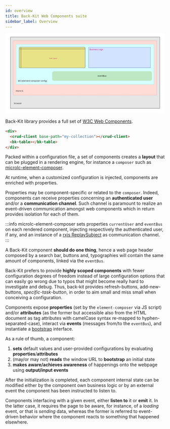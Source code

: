 ```yaml
---
id: overview
title: Back-Kit Web Components suite
sidebar_label: Overview
---
```



![Frontend overview](img/frontend.jpg)

Back-Kit library provides a full set of [W3C Web Components](https://www.w3.org/TR/components-intro/).

```html
<div>
  <crud-client base-path="my-collection"></crud-client>
  <bk-table></bk-table>
</div>
```

Packed within a configuration file, a set of components creates a **layout** that can be plugged in a rendering engine, for instance a `composer` such as [microlc-element-composer](https://microlc.io/documentation/docs/micro-lc/core_plugins#microlc-element-composer).

At runtime, when a customized configuration is injected, components are enriched with properties.

Properties may be component-specific or related to the `composer`. Indeed, components can receive properties concerning an **authenticated user** and/or a **communication channel**. Such channel is paramount to realize an event-driven communication amongst web components which in return provides isolation for each of them.

:::info
microlc-element-composer sets properties `currentUser` and `eventBus` on each rendered component, injecting respectively the authenticated user, if any, and an instance of a [rxjs ReplaySubject](https://rxjs.dev/api/index/class/ReplaySubject) as communication channel.
:::

A Back-Kit component **should do one thing**, hence a web page header composed by a search bar, buttons and, typographies
will contain the same amount of components, linked via the `eventBus`.

Back-Kit prefers to provide **highly scoped components** with fewer configuration degrees of freedom instead of large configuration options that can easily go wrong due to typos that might become really hard to investigate and debug. Thus, back-kit provides refresh-buttons, add-new-buttons, *specific-task*-button, in order to aim small and miss small when conceiving a configuration.

Components expose **properties** (set by the `element-composer` via JS script) and/or **attributes** (as the former but accessible also from the HTML document as tag attributes with camelCase syntax re-mapped to hyphen-separated-case), interact via **events** (messages from/to the `eventBus`), and instantiate a [bootstrap](layout.md#bootstrap-aka-initial-state-injection) interface.

As a rule of thumb, a component:

1. **sets** default values and user-provided configurations by evaluating **properties**/**attributes**
2. (may/or may not) **reads** the window URL to **bootstrap** an initial state
3. **makes aware/achieves awareness** of happenings onto the webpage using **output/input events**

After the initialization is completed, each component internal state can be modified either by the component own business logic or by an external event the component has been instructed to listen to.

Components interfacing with a given event, either **listen to** it or **emit** it. In the latter case, it requires the page to be aware, for instance, of a *loading* event, or that is *sending* data, whereas the former is referred to event-driven behavior where the component reacts to something that happened elsewhere.
